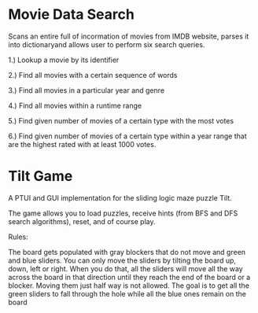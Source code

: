 # Movie Data Search
Scans an entire full of incormation of movies from IMDB website, parses it into dictionaryand allows user to perform six search queries.

1.) Lookup a movie by its identifier

2.) Find all movies with a certain sequence of words

3.) Find all movies in a particular year and genre

4.) Find all movies within a runtime range

5.) Find given number of movies of a certain type with the most votes

6.) Find given number of movies of a certain type within a year range that are the highest rated with at least 1000 votes.

# Tilt Game
A PTUI and GUI implementation for the sliding logic maze puzzle Tilt.

The game allows you to load puzzles, receive hints (from BFS and DFS search algorithms), reset, and of course play.


Rules:

The board gets populated with gray blockers that do not move and green and blue sliders.
You can only move the sliders by tilting the board up, down, left or right.
When you do that, all the sliders will move all the way across the board in that direction until they reach the end of the board or a blocker.
Moving them just half way is not allowed. The goal is to get all the green sliders to fall through the hole while
all the blue ones remain on the board
